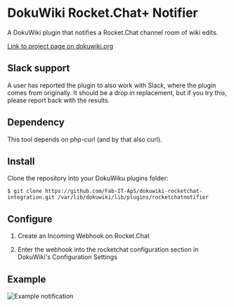 # DokuWiki Rocket.Chat+ Notifier

A DokuWiki plugin that notifies a Rocket.Chat channel room of wiki edits.

[Link to project page on dokuwiki.org](https://www.dokuwiki.org/plugin:rocketchatnotifier)

## Slack support
A user has reported the plugin to also work with Slack, where the plugin comes from originally. It should be a drop in replacement, but if you try this, please report back with the results.

## Dependency

This tool depends on php-curl (and by that also curl).

## Install

Clone the repository into your DokuWiku plugins folder:

```
$ git clone https://github.com/Fab-IT-ApS/dokuwiki-rocketchat-integration.git /var/lib/dokuwiki/lib/plugins/rocketchatnotifier
```

## Configure

1. Create an Incoming Webhook on Rocket.Chat

2. Enter the webhook into the rocketchat configuration section in DokuWiki's Configuration Settings

## Example

![Example notification](https://github.com/Fab-IT-ApS/dokuwiki-rocketchat-integration/raw/master/example.png)

